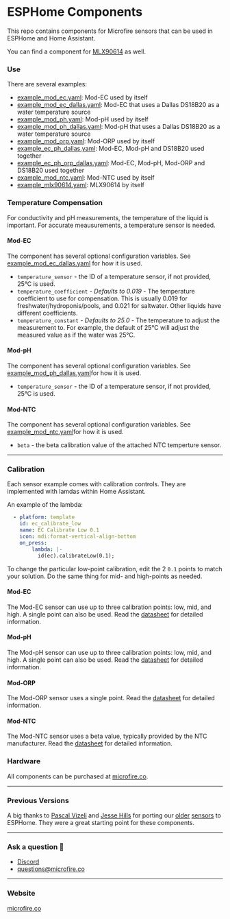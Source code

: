 ESPHome Components
======

This repo contains components for Microfire sensors that can be used in ESPHome and Home Assistant. 

You can find a component for [MLX90614](https://www.melexis.com/en/product/MLX90614/Digital-Plug-Play-Infrared-Thermometer-TO-Can) as well. 

### Use
There are several examples:
 - [example_mod_ec.yaml](example_mod_ec.yaml): Mod-EC used by itself
 - [example_mod_ec_dallas.yaml](example_mod_ec_dallas.yaml): Mod-EC that uses a Dallas DS18B20 as a water temperature source
 - [example_mod_ph.yaml](example_mod_ph.yaml): Mod-pH used by itself
 - [example_mod_ph_dallas.yaml](example_mod_ph_dallas.yaml): Mod-pH that uses a Dallas DS18B20 as a water temperature source
  - [example_mod_orp.yaml](example_mod_orp.yaml): Mod-ORP used by itself
 - [example_ec_ph_dallas.yaml](example_ec_ph_dallas.yaml): Mod-EC, Mod-pH and DS18B20 used together
 - [example_ec_ph_orp_dallas.yaml](example_ec_ph_orp_dallas.yaml): Mod-EC, Mod-pH, Mod-ORP and DS18B20 used together
 - [example_mod_ntc.yaml](example_mod_ntc.yaml): Mod-NTC used by itself
 - [example_mlx90614.yaml](example_mlx90614.yaml): MLX90614 by itself

 ### Temperature Compensation
 For conductivity and pH measurements, the temperature of the liquid is important. For accurate meausurements, a temperature sensor is needed. 

 #### Mod-EC
 The component has several optional configuration variables. See [example_mod_ec_dallas.yaml](example_mod_ec_dallas.yaml) for how it is used.
 - `temperature_sensor` - the ID of a temperature sensor, if not provided, 25°C is used. 
 - `temperature_coefficient` - *Defaults to 0.019* - The temperature coefficient to use for compensation. This is usually 0.019 for freshwater/hydroponis/pools, and 0.021 for saltwater. Other liquids have different coefficients. 
 - `temperature_constant` - *Defaults to 25.0* - The temperature to adjust the measurement to. For example, the default of 25°C will adjust the measured value as if the water was 25°C. 

 #### Mod-pH
 The component has several optional configuration variables. See [example_mod_ph_dallas.yaml](example_mod_ph_dallas.yaml)for how it is used.
 - `temperature_sensor` - the ID of a temperature sensor, if not provided, 25°C is used. 

 #### Mod-NTC
 The component has several optional configuration variables. See [example_mod_ntc.yaml](example_mod_ntc.yaml)for how it is used.
 - `beta` - the beta calibration value of the attached NTC temperture sensor.


* * *

### Calibration
Each sensor example comes with calibration controls. They are implemented with lamdas within Home Assistant. 

An example of the lambda:
```yaml
  - platform: template
    id: ec_calibrate_low
    name: EC Calibrate Low 0.1
    icon: mdi:format-vertical-align-bottom
    on_press:
        lambda: |-
          id(ec).calibrateLow(0.1);
```
To change the particular low-point calibration, edit the 2 `0.1` points to match your solution. Do the same thing for mid- and high-points as needed. 

 #### Mod-EC
 The Mod-EC sensor can use up to three calibration points: low, mid, and high. A single point can also be used. Read the [datasheet](https://docs.google.com/document/d/1tfF-OZBhD1JVnNeXnkn0zgdczgs0994KFTN9oT3JPR4/export?format=pdf&ref=microfire-llc) for detailed information. 

 #### Mod-pH
 The Mod-pH sensor can use up to three calibration points: low, mid, and high. A single point can also be used. Read the [datasheet](https://docs.google.com/document/d/1DSG9bdEHDt9mdQInVfCWy4qiohi6sVeEy7QbvBfUmU0/export?format=pdf&ref=microfire-llc) for detailed information. 

 #### Mod-ORP
 The Mod-ORP sensor uses a single point. Read the [datasheet](https://docs.google.com/document/d/1nhQdt0k4pQb8jUJF8Eyrj9TyxYFNImvvaVTNkO53OXs/export?format=pdf&ref=microfire-llc) for detailed information. 

 #### Mod-NTC
 The Mod-NTC sensor uses a beta value, typically provided by the NTC manufacturer. Read the [datasheet](https://docs.google.com/document/d/1xpLEcBNHOzufufisoClGkodkMlKaTpSObjkInAdEXmk/export?format=pdf&ref=microfire-llc) for detailed information. 

### Hardware
All components can be purchased at [microfire.co](https://microfire.co/). 

* * *

### Previous Versions

A big thanks to [Pascal Vizeli](https://github.com/pvizeli?ref=microfire-llc) and [Jesse Hills](https://github.com/jesserockz?ref=microfire-llc) for porting our [older](https://github.com/esphome/esphome/tree/dev/esphome/components/ufire_ec) [sensors](https://github.com/esphome/esphome/tree/dev/esphome/components/ufire_ise) to ESPHome. They were a great starting point for these components.

* * *

### Ask a question 🤙

*   [Discord](https://discord.gg/rAnZPdW)
*   [questions@microfire.co](mailto:questions@microfire.co)

* * *

### Website
[microfire.co](https://microfire.co)
